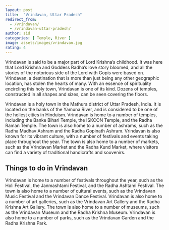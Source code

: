 ```yaml
---
layout: post
title:  "Vrindavan, Uttar Pradesh"
redirect_from:
  - /vrindavan/
  - /vrindavan-uttar-pradesh/
author: sid
categories: [ Temple, River ]
image: assets/images/vrindavan.jpg
rating: 4
---
```

Vrindavan is said to be a major part of Lord Krishna’s childhood. It was here that Lord Krishna and Goddess Radha’s love story bloomed, and all the stories of the notorious side of the Lord with Gopis were based on. Vrindavan, a destination that is more than just being any other geographic location, has stolen the hearts of many. With an essence of spirituality encircling this holy town, Vrindavan is one of its kind. Dozens of temples, constructed in all shapes and sizes, can be seen covering the floors.

Vrindavan is a holy town in the Mathura district of Uttar Pradesh, India. It is located on the banks of the Yamuna River, and is considered to be one of the holiest cities in Hinduism. Vrindavan is home to a number of temples, including the Banke Bihari Temple, the ISKCON Temple, and the Radha Raman Temple. The town is also home to a number of ashrams, such as the Radha Madhav Ashram and the Radha Gopinath Ashram. Vrindavan is also known for its vibrant culture, with a number of festivals and events taking place throughout the year. The town is also home to a number of markets, such as the Vrindavan Market and the Radha Kund Market, where visitors can find a variety of traditional handicrafts and souvenirs.

<h2>Things to do in Vrindavan</h2>

Vrindavan is home to a number of festivals throughout the year, such as the Holi Festival, the Janmashtami Festival, and the Radha Ashtami Festival. The town is also home to a number of cultural events, such as the Vrindavan Music Festival and the Vrindavan Dance Festival. Vrindavan is also home to a number of art galleries, such as the Vrindavan Art Gallery and the Radha Krishna Art Gallery. The town is also home to a number of museums, such as the Vrindavan Museum and the Radha Krishna Museum. Vrindavan is also home to a number of parks, such as the Vrindavan Garden and the Radha Krishna Park.


<div class="pa-carousel-widget" style="width:100%; height:480px; display:none;"
  data-link="https://www.tripadvisor.in/Attractions-g951350-Activities-Vrindavan_Mathura_District_Uttar_Pradesh.html"
  data-title="Vrindavan, Uttar Pradesh"
  data-description="Temple, Religious, River"
  data-delay="3">
  <object data="https://lh3.googleusercontent.com/G0nywIl7ZXsrvdPFWw4h8yf5aJEI1p9tpw-gC1nJukuyK_3XTOxe9FkG9MoyotMLhvEByKmjM8wmeo_f4hRLyJu5q-FsLxFHDx7Yu-TwOL-fF4fawj3DFYWmHZ1w8suIW9qvvbDd-S4=w1280-h720"></object>
  <object data="https://lh3.googleusercontent.com/cab8D7rINskhNKcu3yZQGdgjnI0EsjWdlMVtCkK1umaRgsAEMYdxDPY7ACE04l3W5TwsO_zNvgzdM4Jk3CWdfwxLl1QJj27yU81shM_FuTERo6eTA-bQPE6y40o-cn120dV6ruNM6X8=w1280-h720"></object>
  <object data="https://lh3.googleusercontent.com/udRYOefsHOSXHDF4642ST419r-KQsLz3AlWmTWZPCaSMJ35YCw17qZblyrBfdzl2mNHHjyOJqm8ViiCidOpfRo7BxAJp86Wt16XXUKyaMHREP7XM7QsMruKuFpbuMxBAJgZw_FbVGQw=w1280-h720"></object>
  <object data="https://lh3.googleusercontent.com/0_v_stGPgTYyB2kglTyAR1g5zJkyrIEyZj723WRdsmD0wS45SMorblm4KYCNhJckiiBX3pf3Qzn7Fxad7ioLYTdfw6wLMMA3LH6dHdAyxFEKqg57G0nfG-k4b3XVkGT9g39WQRl9j3c=w1280-h720"></object>
  <object data="https://lh3.googleusercontent.com/QPo_ST9GQUZOGWvvRckN0uIgPYuTUm47XUYmqKhpYppSIQm4xBWvKaOcu5_RLaW0J_wwXmPc5ggkMew56LJNajCZtMSND6Ng8UqEV9ce03PVGSw3clRFIJZtz7hY_e7yWuXGYNfVCdQ=w1280-h720"></object>
  <object data="https://lh3.googleusercontent.com/i-IWPxS9nPRJbEyTom-dhdYy2xayDW8NXVbpqxSXL3EvOukl0lJn7beDnvzSSPQGc4BMRsOS-DURhsTS2S71gCzNf1z_xKoAOwC_rTeWxm7zUUwHgFcO5HkoAPzIenZT8fFf-7buj8k=w1280-h720"></object>
  <object data="https://lh3.googleusercontent.com/B9son98pOWIpArr84e0hX8f-2K8L53coHwVNcy8Vd31MRlqciBl0P8Ebil6Afb1kP1DCyjQjIS2EYxW9Q95XrXoeKkixin1OgRusXvNoLfK8s4jPBe02JKUDbmwIl1urZE__59Cxh6g=w1280-h720"></object>
  <object data="https://lh3.googleusercontent.com/OEmCHq72kMC5eOiaIqTXYz1fCs4X9MAddCVu-0IZojiBA2Atdpf7_jXAoX6b_Q5MXBt7JBGz70ac3ntMfclF9z5jb10XruiqjMsxpdqeP1i2WVq4DenCdWekkqdItGYA-AM8KgXl4zA=w1280-h720"></object>
  <object data="https://lh3.googleusercontent.com/6_HkRm7PIUuY85lvoX-NR1yhYDbz0Ky4xv_xqtFMlbuJnuOhefP8Jo0XnOcA8jRSo0dzA3Q-_HRKUKqLJMASWgTaRP-1sFLuiJOhbUDxD9MdRFj9k4w4nmGAfx0X1UFW4znqZ2kVjI0=w1280-h720"></object>
  <object data="https://lh3.googleusercontent.com/gA-qU9bkLvoqpW0pyDhC7Ljf2PSyBcrIMciQs0kiXuULZFCKu0qx8LQlcxMEl4W7hner6oCOlujyYxN12156p65gjZ9v1Mx8aDNgOYv3LIkMMgHK1C6EUA4QF0lTR3yL6lJpA4Nri_0=w1280-h720"></object>
  <object data="https://lh3.googleusercontent.com/nuRcur3hW0Pnh3ibTehXHKDu4GcWtDOWzBRei7oITyaosZd8BH-lBmVe_a8W6116hVzTZ5t2qR4KDDOilAZRbasQ1tjlXofy5gyVYx9-TWYSgSbbaNb8o7tAAqacI0cLZsiIQwBKoW0=w1280-h720"></object>
  <object data="https://lh3.googleusercontent.com/d9sfsCi9M65wRxN6xt-axXx4G5Ykrx2Sft0KDZpZvUJfsnaI3AU24oxW7kE983IytmGei8vWdDUEdUajCkC_Ru0lbz94viqQkW0H-ZC5JSkr9M4mRB_Ym05Mn5-ufWTKJ1xJIPwOyTo=w1280-h720"></object>
  <object data="https://lh3.googleusercontent.com/8MCt3PeKlvFzoquAKqTumN0CxABS5RLyDJVKH2na4BdVbBvl-IZgYQrku-2-Gy66isZPf9txlRIf9voXwmSDYNBrO6uwRTc9hs5KbokfK7CM_D9b7z7PEIOOjUfKi_Lv5nVsxj4407E=w1280-h720"></object>
  <object data="https://lh3.googleusercontent.com/0QRT15rvc7tmb-OgYxwxe3kHYwBeE0i7XpG3tG62BrYl-qfkKqRuWP5waEQB0mco6O4nSyZKOdP70CkIhoS6YAO4_Ilkqxq68CvD-EOV6x3hYFSbGWnUcT3KMCqyxN7BHKGj8Lyo0Zs=w1280-h720"></object>
</div>
